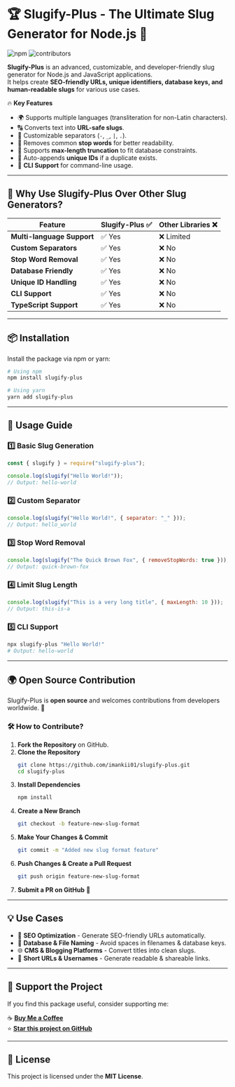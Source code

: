 # 🏆 Slugify-Plus - The Ultimate Slug Generator for Node.js 🚀

![npm](https://img.shields.io/npm/v/slugify-plus?color=blue&label=Slugify-Plus)
![contributors](https://img.shields.io/github/contributors/imankii01/slugify-plus)

**Slugify-Plus** is an advanced, customizable, and developer-friendly slug generator for Node.js and JavaScript applications.  
It helps create **SEO-friendly URLs, unique identifiers, database keys, and human-readable slugs** for various use cases.  

🔥 **Key Features**  
- 🌍 Supports multiple languages (transliteration for non-Latin characters).  
- 🔠 Converts text into **URL-safe slugs**.  
- 🎨 Customizable separators (`-`, `_`, `|`, `.`).  
- 🚀 Removes common **stop words** for better readability.  
- 🔢 Supports **max-length truncation** to fit database constraints.  
- 🔄 Auto-appends **unique IDs** if a duplicate exists.  
- 🔑 **CLI Support** for command-line usage.  

---

## 🎯 **Why Use Slugify-Plus Over Other Slug Generators?**

| Feature                | Slugify-Plus ✅ | Other Libraries ❌ |
|------------------------|----------------|--------------------|
| **Multi-language Support** | ✅ Yes | ❌ Limited |
| **Custom Separators** | ✅ Yes | ❌ No |
| **Stop Word Removal** | ✅ Yes | ❌ No |
| **Database Friendly** | ✅ Yes | ❌ No |
| **Unique ID Handling** | ✅ Yes | ❌ No |
| **CLI Support** | ✅ Yes | ❌ No |
| **TypeScript Support** | ✅ Yes | ❌ No |

---

## 📦 **Installation**  
Install the package via npm or yarn:

```sh
# Using npm
npm install slugify-plus

# Using yarn
yarn add slugify-plus
```

---

## 🚀 **Usage Guide**

### **1️⃣ Basic Slug Generation**
```js
const { slugify } = require("slugify-plus");

console.log(slugify("Hello World!")); 
// Output: hello-world
```

### **2️⃣ Custom Separator**
```js
console.log(slugify("Hello World!", { separator: "_" })); 
// Output: hello_world
```

### **3️⃣ Stop Word Removal**
```js
console.log(slugify("The Quick Brown Fox", { removeStopWords: true })); 
// Output: quick-brown-fox
```

### **4️⃣ Limit Slug Length**
```js
console.log(slugify("This is a very long title", { maxLength: 10 })); 
// Output: this-is-a
```

### **5️⃣ CLI Support**
```sh
npx slugify-plus "Hello World!"
# Output: hello-world
```

---

## 🌍 **Open Source Contribution**

Slugify-Plus is **open source** and welcomes contributions from developers worldwide. 💜  

### 🛠 **How to Contribute?**
1. **Fork the Repository** on GitHub.  
2. **Clone the Repository**  
   ```sh
   git clone https://github.com/imankii01/slugify-plus.git
   cd slugify-plus
   ```
3. **Install Dependencies**  
   ```sh
   npm install
   ```
4. **Create a New Branch**  
   ```sh
   git checkout -b feature-new-slug-format
   ```
5. **Make Your Changes & Commit**  
   ```sh
   git commit -m "Added new slug format feature"
   ```
6. **Push Changes & Create a Pull Request**  
   ```sh
   git push origin feature-new-slug-format
   ```
7. **Submit a PR on GitHub** 🚀  

---

## 💡 **Use Cases**
- 📌 **SEO Optimization** - Generate SEO-friendly URLs automatically.  
- 🔑 **Database & File Naming** - Avoid spaces in filenames & database keys.  
- 🌐 **CMS & Blogging Platforms** - Convert titles into clean slugs.  
- 📂 **Short URLs & Usernames** - Generate readable & shareable links.  

---

## 🎉 **Support the Project**
If you find this package useful, consider supporting me:  

☕ **[Buy Me a Coffee](https://www.buymeacoffee.com/imankii01)**  
⭐ **[Star this project on GitHub](https://github.com/imankii01/slugify-plus)**  

---

## 📄 **License**
This project is licensed under the **MIT License**.  
